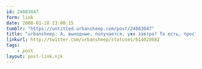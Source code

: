 ```yaml
---
id: 24083047
form: link
date: 2008-01-18 23:00:15
tumblr: "https://untitled.urbansheep.com/post/24083047"
title: "urbansheep: А, выходные, получается, уже завтра? То есть, простите, сегодня прямо вечером? Фигассе..."
linkurl: http://twitter.com/urbansheep/statuses/614028682
tags:
    - post
layout: post-link.njk
---
```



